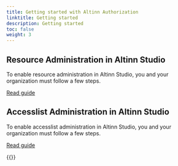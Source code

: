 ```yaml
---
title: Getting started with Altinn Authorization
linktitle: Getting started
description: Getting started
toc: false
weight: 3
---
```


## Resource Administration in Altinn Studio

To enable resource administration in Altinn Studio, you and your organization must follow a few steps.

[Read guide](./resource-admin-studio/)

## Accesslist Administration in Altinn Studio

To enable accesslist administration in Altinn Studio, you and your organization must follow a few steps.

[Read guide](./accesslist-admin-studio/)

{{<children />}}
